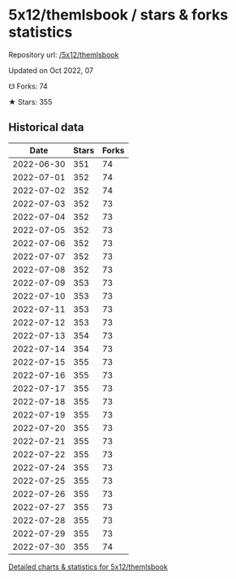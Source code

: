 # 5x12/themlsbook / stars & forks statistics

Repository url: [/5x12/themlsbook](https://github.com/5x12/themlsbook)

Updated on Oct 2022, 07

☋ Forks: 74

★ Stars: 355

## Historical data
| Date | Stars | Forks |
|------|-------|-------|
| 2022-06-30 | 351 | 74 | 
| 2022-07-01 | 352 | 74 | 
| 2022-07-02 | 352 | 74 | 
| 2022-07-03 | 352 | 73 | 
| 2022-07-04 | 352 | 73 | 
| 2022-07-05 | 352 | 73 | 
| 2022-07-06 | 352 | 73 | 
| 2022-07-07 | 352 | 73 | 
| 2022-07-08 | 352 | 73 | 
| 2022-07-09 | 353 | 73 | 
| 2022-07-10 | 353 | 73 | 
| 2022-07-11 | 353 | 73 | 
| 2022-07-12 | 353 | 73 | 
| 2022-07-13 | 354 | 73 | 
| 2022-07-14 | 354 | 73 | 
| 2022-07-15 | 355 | 73 | 
| 2022-07-16 | 355 | 73 | 
| 2022-07-17 | 355 | 73 | 
| 2022-07-18 | 355 | 73 | 
| 2022-07-19 | 355 | 73 | 
| 2022-07-20 | 355 | 73 | 
| 2022-07-21 | 355 | 73 | 
| 2022-07-22 | 355 | 73 | 
| 2022-07-24 | 355 | 73 | 
| 2022-07-25 | 355 | 73 | 
| 2022-07-26 | 355 | 73 | 
| 2022-07-27 | 355 | 73 | 
| 2022-07-28 | 355 | 73 | 
| 2022-07-29 | 355 | 73 | 
| 2022-07-30 | 355 | 74 | 


[Detailed charts & statistics for 5x12/themlsbook](https://reviewgithub.com/rep/5x12/themlsbook)
